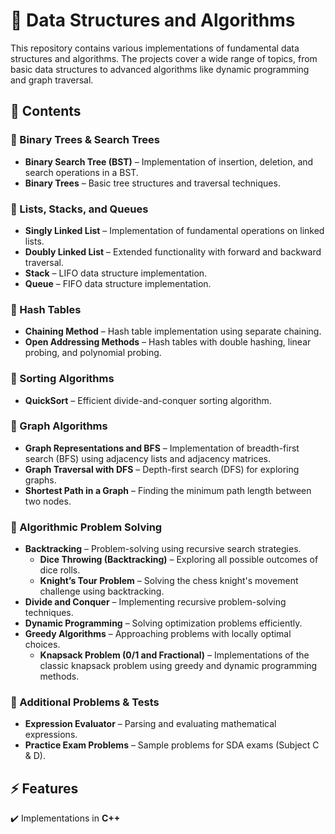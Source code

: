 # 📌 Data Structures and Algorithms

This repository contains various implementations of fundamental data structures and algorithms. The projects cover a wide range of topics, from basic data structures to advanced algorithms like dynamic programming and graph traversal.  

## 📂 Contents  

### 🔹 Binary Trees & Search Trees  
- **Binary Search Tree (BST)** – Implementation of insertion, deletion, and search operations in a BST.  
- **Binary Trees** – Basic tree structures and traversal techniques.  

### 🔹 Lists, Stacks, and Queues  
- **Singly Linked List** – Implementation of fundamental operations on linked lists.  
- **Doubly Linked List** – Extended functionality with forward and backward traversal.  
- **Stack** – LIFO data structure implementation.  
- **Queue** – FIFO data structure implementation.  

### 🔹 Hash Tables  
- **Chaining Method** – Hash table implementation using separate chaining.  
- **Open Addressing Methods** – Hash tables with double hashing, linear probing, and polynomial probing.  

### 🔹 Sorting Algorithms  
- **QuickSort** – Efficient divide-and-conquer sorting algorithm.  

### 🔹 Graph Algorithms  
- **Graph Representations and BFS** – Implementation of breadth-first search (BFS) using adjacency lists and adjacency matrices.  
- **Graph Traversal with DFS** – Depth-first search (DFS) for exploring graphs.  
- **Shortest Path in a Graph** – Finding the minimum path length between two nodes.  

### 🔹 Algorithmic Problem Solving  
- **Backtracking** – Problem-solving using recursive search strategies.  
  - **Dice Throwing (Backtracking)** – Exploring all possible outcomes of dice rolls.  
  - **Knight’s Tour Problem** – Solving the chess knight's movement challenge using backtracking.  
- **Divide and Conquer** – Implementing recursive problem-solving techniques.  
- **Dynamic Programming** – Solving optimization problems efficiently.  
- **Greedy Algorithms** – Approaching problems with locally optimal choices.  
  - **Knapsack Problem (0/1 and Fractional)** – Implementations of the classic knapsack problem using greedy and dynamic programming methods.  

### 🔹 Additional Problems & Tests  
- **Expression Evaluator** – Parsing and evaluating mathematical expressions.  
- **Practice Exam Problems** – Sample problems for SDA exams (Subject C & D).  

## ⚡ Features  

✔️ Implementations in **C++**  
